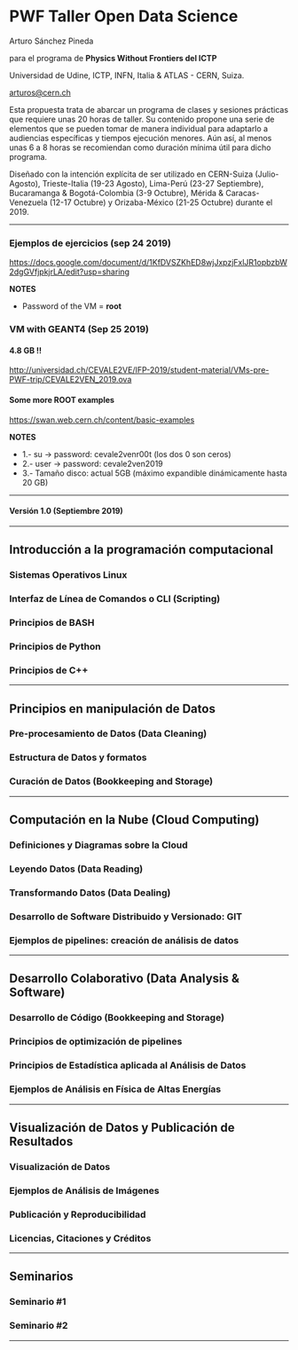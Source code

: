 # PWF Taller Open Data Science

Arturo Sánchez Pineda

para el programa de **Physics Without Frontiers del ICTP**

Universidad de Udine, ICTP, INFN, Italia & ATLAS - CERN, Suiza.

arturos@cern.ch


Esta propuesta trata de abarcar un programa de clases y sesiones prácticas que requiere unas 20 horas de taller. Su contenido propone una serie de elementos que se pueden tomar de manera individual para adaptarlo a audiencias específicas y tiempos ejecución menores. Aún así, al menos unas 6 a 8 horas se recomiendan como duración mínima útil para dicho programa.

Diseñado con la intención explícita de ser utilizado en CERN-Suiza (Julio-Agosto), Trieste-Italia (19-23 Agosto), Lima-Perú (23-27 Septiembre), Bucaramanga & Bogotá-Colombia (3-9 Octubre), Mérida & Caracas-Venezuela (12-17 Octubre) y Orizaba-México (21-25 Octubre) durante el 2019.

<hr>

### Ejemplos de ejercicios (sep 24 2019)
https://docs.google.com/document/d/1KfDVSZKhED8wjJxpzjFxlJR1opbzbW2dgGVfjpkjrLA/edit?usp=sharing

**NOTES**
* Password of the VM = **root**

### VM with GEANT4 (Sep 25 2019)
#### 4.8 GB !!
http://universidad.ch/CEVALE2VE/IFP-2019/student-material/VMs-pre-PWF-trip/CEVALE2VEN_2019.ova

#### Some more ROOT examples
https://swan.web.cern.ch/content/basic-examples


**NOTES**
* 1.- su ->  password: cevale2venr00t (los dos 0 son ceros)
* 2.- user -> password: cevale2ven2019
* 3.- Tamaño disco: actual 5GB (máximo expandible dinámicamente hasta 20 GB)
<hr>



#### Versión 1.0 (Septiembre 2019)

<hr>

## Introducción a la programación computacional

### Sistemas Operativos Linux

### Interfaz de Línea de Comandos o CLI (Scripting)

### Principios de BASH

### Principios de Python

### Principios de C++

<hr>

## Principios en manipulación de Datos

### Pre-procesamiento de Datos (Data Cleaning)

### Estructura de Datos y formatos

### Curación de Datos (Bookkeeping and Storage)

<hr>

## Computación en la Nube (Cloud Computing)

### Definiciones y Diagramas sobre la Cloud

### Leyendo Datos (Data Reading)

### Transformando Datos (Data Dealing)

### Desarrollo de Software Distribuido y Versionado: GIT

### Ejemplos de pipelines: creación de análisis de datos

<hr>

## Desarrollo Colaborativo (Data Analysis & Software)

### Desarrollo de Código (Bookkeeping and Storage)

### Principios de optimización de pipelines

### Principios de Estadística aplicada al Análisis de Datos

### Ejemplos de Análisis en Física de Altas Energías

<hr>

## Visualización de Datos y Publicación de Resultados

### Visualización de Datos

### Ejemplos de Análisis de Imágenes

### Publicación y Reproducibilidad

### Licencias, Citaciones y Créditos

<hr>

## Seminarios

### Seminario #1

### Seminario #2

<hr>
